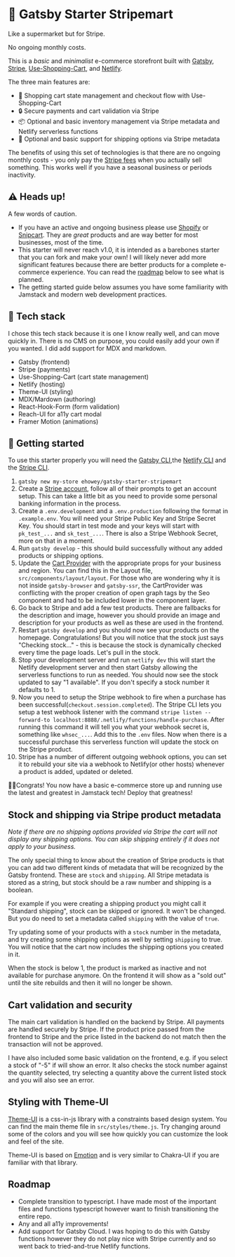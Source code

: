 # 🏪 Gatsby Starter Stripemart

Like a supermarket but for Stripe.

No ongoing monthly costs.

This is a _basic_ and _minimalist_ e-commerce storefront built with [Gatsby](https://www.gatsbyjs.com/), [Stripe](https://stripe.com), [Use-Shopping-Cart](https://useshoppingcart.com/), and [Netlify](https://www.netlify.com/).

The three main features are:

- 🛒 Shopping cart state management and checkout flow with Use-Shopping-Cart
- 🔒 Secure payments and cart validation via Stripe
- 📦 Optional and basic inventory management via Stripe metadata and Netlify serverless functions
- 🚚 Optional and basic support for shipping options via Stripe metadata

The benefits of using this set of technologies is that there are no ongoing monthly costs - you only pay the [Stripe fees](https://stripe.com/pricing) when you actually sell something. This works well if you have a seasonal business or periods inactivity.

## ⚠️ Heads up!

A few words of caution.

- If you have an active and ongoing business please use [Shopify](https://www.shopify.com/) or [Snipcart](https://snipcart.com/). They are _great_ products and are way better for most businesses, most of the time.
- This starter will never reach v1.0, it is intended as a barebones starter that you can fork and make your own! I will likely never add more significant features because there are better products for a complete e-commerce experience. You can read the [roadmap](#roadmap) below to see what is planned.
- The getting started guide below assumes you have some familiarity with Jamstack and modern web development practices.

## 🧱 Tech stack

I chose this tech stack because it is one I know really well, and can move quickly in. There is no CMS on purpose, you could easily add your own if you wanted. I did add support for MDX and markdown.

- Gatsby (frontend)
- Stripe (payments)
- Use-Shopping-Cart (cart state management)
- Netlify (hosting)
- Theme-UI (styling)
- MDX/Mardown (authoring)
- React-Hook-Form (form validation)
- Reach-UI for a11y cart modal
- Framer Motion (animations)

## 🚀 Getting started

To use this starter properly you will need the [Gatsby CLI](https://www.gatsbyjs.com/docs/reference/gatsby-cli/),the [Netlify CLI](https://docs.netlify.com/cli/get-started/) and the [Stripe CLI](https://stripe.com/docs/stripe-cli).

1. `gatsby new my-store ehowey/gatsby-starter-stripemart`
2. Create a [Stripe account](https://dashboard.stripe.com/register), follow all of their prompts to get an account setup. This can take a little bit as you need to provide some personal banking information in the process.
3. Create a `.env.development` and a `.env.production` following the format in `.example.env`. You will need your Stripe Public Key and Stripe Secret Key. You should start in test mode and your keys will start with `pk_test_...` and `sk_test_...`. There is also a Stripe Webhook Secret, more on that in a moment.
4. Run `gatsby develop` - this should build successfully without any added products or shipping options.
5. Update the [Cart Provider](https://useshoppingcart.com/docs/usage/cart-provider) with the appropriate props for your business and region. You can find this in the Layout file, `src/components/layout/layout`. For those who are wondering why it is not inside `gatsby-browser` and `gatsby-ssr`, the CartProvider was conflicting with the proper creation of open graph tags by the Seo component and had to be included lower in the component layer.
6. Go back to Stripe and add a few test products. There are fallbacks for the description and image, however you should provide an image and description for your products as well as these are used in the frontend.
7. Restart `gatsby develop` and you should now see your products on the homepage. Congratulations! But you will notice that the stock just says "Checking stock..." - this is because the stock is dynamically checked every time the page loads. Let's pull in the stock.
8. Stop your development server and run `netlify dev` this will start the Netlify development server and then start Gatsby allowing the serverless functions to run as needed. You should now see the stock updated to say "1 available". If you don't specify a stock number it defaults to 1.
9. Now you need to setup the Stripe webhook to fire when a purchase has been successful(`checkout.session.completed`). The Stripe CLI lets you setup a test webhook listener with the command `stripe listen --forward-to localhost:8888/.netlify/functions/handle-purchase`. After running this command it will tell you what your webhook secret is, something like `whsec_...`. Add this to the `.env` files. Now when there is a successful purchase this serverless function will update the stock on the Stripe product.
10. Stripe has a number of different outgoing webhook options, you can set it to rebuild your site via a webhook to Netlify(or other hosts) whenever a product is added, updated or deleted.

🎉🎉Congrats! You now have a basic e-commerce store up and running use the latest and greatest in Jamstack tech! Deploy that greatness!

## Stock and shipping via Stripe product metadata

_Note if there are no shipping options provided via Stripe the cart will not display any shipping options. You can skip shipping entirely if it does not apply to your business._

The only special thing to know about the creation of Stripe products is that you can add two different kinds of metadata that will be recognized by the Gatsby frontend. These are `stock` and `shipping`. All Stripe metadata is stored as a string, but stock should be a raw number and shipping is a boolean.

For example if you were creating a shipping product you might call it "Standard shipping", stock can be skipped or ignored. It won't be changed. But you do need to set a metadata called `shipping` with the value of `true`.

Try updating some of your products with a `stock` number in the metadata, and try creating some shipping options as well by setting `shipping` to true. You will notice that the cart now includes the shipping options you created in it.

When the stock is below 1, the product is marked as inactive and not available for purchase anymore. On the frontend it will show as a "sold out" until the site rebuilds and then it will no longer be shown.

## Cart validation and security

The main cart validation is handled on the backend by Stripe. All payments are handled securely by Stripe. If the product price passed from the frontend to Stripe and the price listed in the backend do not match then the transaction will not be approved.

I have also included some basic validation on the frontend, e.g. if you select a stock of "-5" if will show an error. It also checks the stock number against the quantity selected, try selecting a quantity above the current listed stock and you will also see an error.

## Styling with Theme-UI

[Theme-UI](https://theme-ui.com/) is a css-in-js library with a constraints based design system. You can find the main theme file in `src/styles/theme.js`. Try changing around some of the colors and you will see how quickly you can customize the look and feel of the site.

Theme-UI is based on [Emotion](https://emotion.sh/) and is very similar to Chakra-UI if you are familiar with that library.

## Roadmap

- Complete transition to typescript. I have made most of the important files and functions typescript however want to finish transitioning the entire repo.
- Any and all a11y improvements!
- Add support for Gatsby Cloud. I was hoping to do this with Gatsby functions however they do not play nice with Stripe currently and so went back to tried-and-true Netlify functions.
